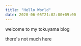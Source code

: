 ```yaml
---
title: "Hello World"
date: 2020-06-05T21:02:00+09:00
---
```




welcome to my tokuyama blog

there's not much here 
